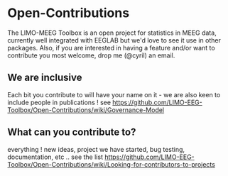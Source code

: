 # Open-Contributions

The LIMO-MEEG Toolbox is an open project for statistics in MEEG data, currently well integrated with EEGLAB but we'd love to see it use in other packages. 
Also, if you are interested in having a feature and/or want to contribute you most welcome, drop me (@cyril) an email.

## We are inclusive

Each bit you contribute to will have your name on it - we are also keen to include people in publications ! see https://github.com/LIMO-EEG-Toolbox/Open-Contributions/wiki/Governance-Model

## What can you contribute to?

everything ! new ideas, project we have started, bug testing, documentation, etc .. see the list https://github.com/LIMO-EEG-Toolbox/Open-Contributions/wiki/Looking-for-contributors-to-projects

